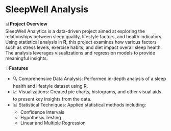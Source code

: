 # SleepWell Analysis  

📊**Project Overview**  
SleepWell Analytics is a data-driven project aimed at exploring the relationships between sleep quality, lifestyle factors, and health indicators. Using statistical analysis in **R**, this project examines how various factors such as stress levels, exercise habits, and diet impact overall sleep health. The analysis leverages visualizations and regression models to provide meaningful insights.  


✨**Features**  
* 🔍 Comprehensive Data Analysis: Performed in-depth analysis of a sleep health and lifestyle dataset using R.
* 📈 Visualizations: Created pie charts, histograms, and other visual aids to present key insights from the data.
* 📊 Statistical Techniques: Applied statistical methods including:
    * Confidence Intervals
    * Hypothesis Testing
    * Linear and Multiple Regression
